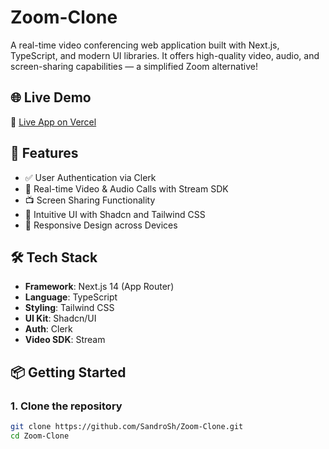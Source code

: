 # Zoom-Clone

A real-time video conferencing web application built with Next.js, TypeScript, and modern UI libraries. It offers high-quality video, audio, and screen-sharing capabilities — a simplified Zoom alternative!

## 🌐 Live Demo

🔗 [Live App on Vercel](https://zoom-clone-q0d0m0761-sandroshs-projects.vercel.app)

## 🚀 Features

- ✅ User Authentication via Clerk
- 🎥 Real-time Video & Audio Calls with Stream SDK
- 📺 Screen Sharing Functionality
- 💬 Intuitive UI with Shadcn and Tailwind CSS
- 📱 Responsive Design across Devices

## 🛠 Tech Stack

- **Framework**: Next.js 14 (App Router)
- **Language**: TypeScript
- **Styling**: Tailwind CSS
- **UI Kit**: Shadcn/UI
- **Auth**: Clerk
- **Video SDK**: Stream

## 📦 Getting Started

### 1. Clone the repository

```bash
git clone https://github.com/SandroSh/Zoom-Clone.git
cd Zoom-Clone
